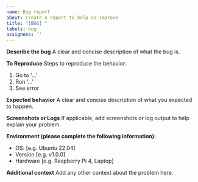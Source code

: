 ```yaml
---
name: Bug report
about: Create a report to help us improve
title: "[BUG] "
labels: bug
assignees: ''
---
```


**Describe the bug**
A clear and concise description of what the bug is.

**To Reproduce**
Steps to reproduce the behavior:
1. Go to '...'
2. Run '...'
3. See error

**Expected behavior**
A clear and concise description of what you expected to happen.

**Screenshots or Logs**
If applicable, add screenshots or log output to help explain your problem.

**Environment (please complete the following information):**
- OS: [e.g. Ubuntu 22.04]
- Version [e.g. v1.0.0]
- Hardware [e.g. Raspberry Pi 4, Laptop]

**Additional context**
Add any other context about the problem here.